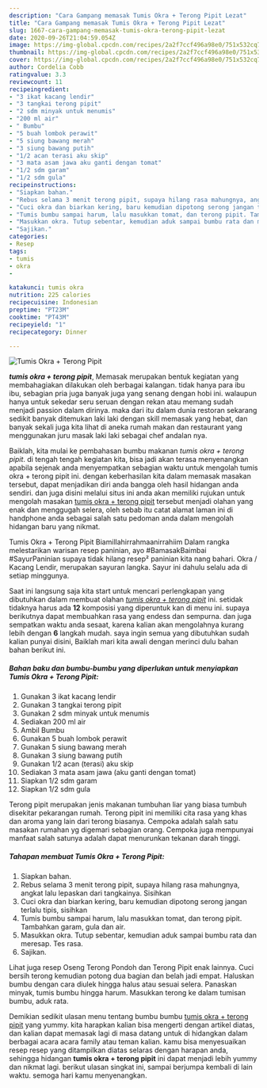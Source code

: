 ```yaml
---
description: "Cara Gampang memasak Tumis Okra + Terong Pipit Lezat"
title: "Cara Gampang memasak Tumis Okra + Terong Pipit Lezat"
slug: 1667-cara-gampang-memasak-tumis-okra-terong-pipit-lezat
date: 2020-09-26T21:04:59.054Z
image: https://img-global.cpcdn.com/recipes/2a2f7ccf496a98e0/751x532cq70/tumis-okra-terong-pipit-foto-resep-utama.jpg
thumbnail: https://img-global.cpcdn.com/recipes/2a2f7ccf496a98e0/751x532cq70/tumis-okra-terong-pipit-foto-resep-utama.jpg
cover: https://img-global.cpcdn.com/recipes/2a2f7ccf496a98e0/751x532cq70/tumis-okra-terong-pipit-foto-resep-utama.jpg
author: Cordelia Cobb
ratingvalue: 3.3
reviewcount: 11
recipeingredient:
- "3 ikat kacang lendir"
- "3 tangkai terong pipit"
- "2 sdm minyak untuk menumis"
- "200 ml air"
- " Bumbu"
- "5 buah lombok perawit"
- "5 siung bawang merah"
- "3 siung bawang putih"
- "1/2 acan terasi aku skip"
- "3 mata asam jawa aku ganti dengan tomat"
- "1/2 sdm garam"
- "1/2 sdm gula"
recipeinstructions:
- "Siapkan bahan."
- "Rebus selama 3 menit terong pipit, supaya hilang rasa mahungnya, angkat lalu lepaskan dari tangkainya. Sisihkan"
- "Cuci okra dan biarkan kering, baru kemudian dipotong serong jangan terlalu tipis, sisihkan"
- "Tumis bumbu sampai harum, lalu masukkan tomat, dan terong pipit. Tambahkan garam, gula dan air."
- "Masukkan okra. Tutup sebentar, kemudian aduk sampai bumbu rata dan meresap. Tes rasa."
- "Sajikan."
categories:
- Resep
tags:
- tumis
- okra
- 

katakunci: tumis okra  
nutrition: 225 calories
recipecuisine: Indonesian
preptime: "PT23M"
cooktime: "PT43M"
recipeyield: "1"
recipecategory: Dinner

---
```



![Tumis Okra + Terong Pipit](https://img-global.cpcdn.com/recipes/2a2f7ccf496a98e0/751x532cq70/tumis-okra-terong-pipit-foto-resep-utama.jpg)

<b><i>tumis okra + terong pipit</i></b>, Memasak merupakan bentuk kegiatan yang membahagiakan dilakukan oleh berbagai kalangan. tidak hanya para ibu ibu, sebagian pria juga banyak juga yang senang dengan hobi ini. walaupun hanya untuk sekedar seru seruan dengan rekan atau memang sudah menjadi passion dalam dirinya. maka dari itu dalam dunia restoran sekarang sedikit banyak ditemukan laki laki dengan skill memasak yang hebat, dan banyak sekali juga kita lihat di aneka rumah makan dan restaurant yang menggunakan juru masak laki laki sebagai chef andalan nya.

Baiklah, kita mulai ke pembahasan bumbu makanan <i>tumis okra + terong pipit</i>. di tengah tengah kegiatan kita, bisa jadi akan terasa menyenangkan apabila sejenak anda menyempatkan sebagian waktu untuk mengolah tumis okra + terong pipit ini. dengan keberhasilan kita dalam memasak masakan tersebut, dapat menjadikan diri anda bangga oleh hasil hidangan anda sendiri. dan juga disini melalui situs ini anda akan memiliki rujukan untuk mengolah masakan <u>tumis okra + terong pipit</u> tersebut menjadi olahan yang enak dan menggugah selera, oleh sebab itu catat alamat laman ini di handphone anda sebagai salah satu pedoman anda dalam mengolah hidangan baru yang nikmat.

Tumis Okra + Terong Pipit Biamillahirrahmaanirrahiim Dalam rangka melestarikan warisan resep paninian, ayo #BamasakBaimbai #SayurPaninian supaya tidak hilang resep² paninian kita nang bahari. Okra / Kacang Lendir, merupakan sayuran langka. Sayur ini dahulu selalu ada di setiap minggunya.


Saat ini langsung saja kita start untuk mencari perlengkapan yang dibutuhkan dalam membuat olahan <u><i>tumis okra + terong pipit</i></u> ini. setidak tidaknya harus ada <b>12</b> komposisi yang diperuntuk kan di menu ini. supaya berikutnya dapat membuahkan rasa yang endess dan sempurna. dan juga sempatkan waktu anda sesaat, karena kalian akan mengolahnya kurang lebih dengan <b>6</b> langkah mudah. saya ingin semua yang dibutuhkan sudah kalian punyai disini, Baiklah mari kita awali dengan merinci dulu bahan bahan berikut ini.

<!--inarticleads1-->

##### Bahan baku dan bumbu-bumbu yang diperlukan untuk menyiapkan Tumis Okra + Terong Pipit:

1. Gunakan 3 ikat kacang lendir
1. Gunakan 3 tangkai terong pipit
1. Gunakan 2 sdm minyak untuk menumis
1. Sediakan 200 ml air
1. Ambil  Bumbu
1. Gunakan 5 buah lombok perawit
1. Gunakan 5 siung bawang merah
1. Gunakan 3 siung bawang putih
1. Gunakan 1/2 acan (terasi) aku skip
1. Sediakan 3 mata asam jawa (aku ganti dengan tomat)
1. Siapkan 1/2 sdm garam
1. Siapkan 1/2 sdm gula


Terong pipit merupakan jenis makanan tumbuhan liar yang biasa tumbuh disekitar pekarangan rumah. Terong pipit ini memiliki cita rasa yang khas dan aroma yang lain dari terong biasanya. Cempoka adalah salah satu masakan rumahan yg digemari sebagian orang. Cempoka juga mempunyai manfaat salah satunya adalah dapat menurunkan tekanan darah tinggi. 

<!--inarticleads2-->

##### Tahapan membuat Tumis Okra + Terong Pipit:

1. Siapkan bahan.
1. Rebus selama 3 menit terong pipit, supaya hilang rasa mahungnya, angkat lalu lepaskan dari tangkainya. Sisihkan
1. Cuci okra dan biarkan kering, baru kemudian dipotong serong jangan terlalu tipis, sisihkan
1. Tumis bumbu sampai harum, lalu masukkan tomat, dan terong pipit. Tambahkan garam, gula dan air.
1. Masukkan okra. Tutup sebentar, kemudian aduk sampai bumbu rata dan meresap. Tes rasa.
1. Sajikan.


Lihat juga resep Oseng Terong Pondoh dan Terong Pipit enak lainnya. Cuci bersih terong kemudian potong dua bagian dan belah jadi empat. Haluskan bumbu dengan cara diulek hingga halus atau sesuai selera. Panaskan minyak, tumis bumbu hingga harum. Masukkan terong ke dalam tumisan bumbu, aduk rata. 

Demikian sedikit ulasan menu tentang bumbu bumbu <u>tumis okra + terong pipit</u> yang yummy. kita harapkan kalian bisa mengerti dengan artikel diatas, dan kalian dapat memasak lagi di masa datang untuk di hidangkan dalam berbagai acara acara family atau teman kalian. kamu bisa menyesuaikan resep resep yang ditampilkan diatas selaras dengan harapan anda, sehingga hidangan <b>tumis okra + terong pipit</b> ini dapat menjadi lebih yummy dan nikmat lagi. berikut ulasan singkat ini, sampai berjumpa kembali di lain waktu. semoga hari kamu menyenangkan.
